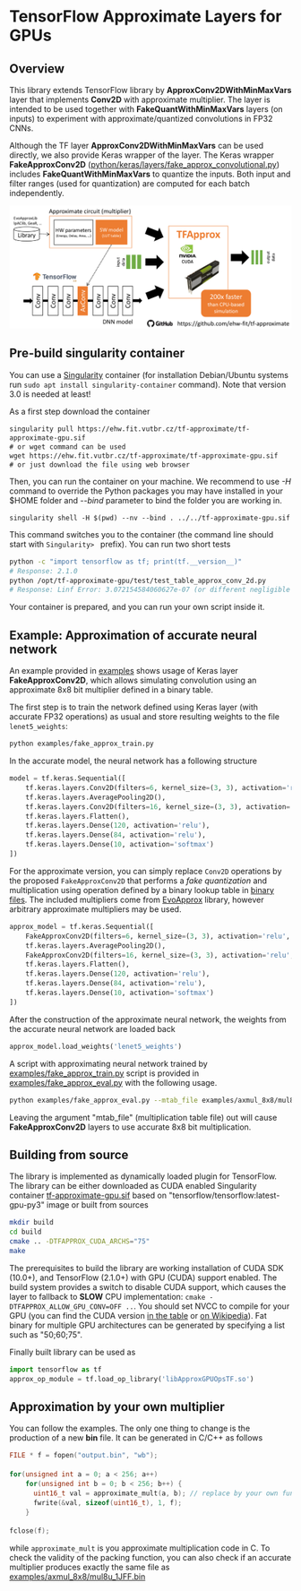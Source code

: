 # TensorFlow Approximate Layers for GPUs

## Overview
This library extends TensorFlow library by **ApproxConv2DWithMinMaxVars** layer that implements **Conv2D** with approximate multiplier. The layer is intended to be used together with **FakeQuantWithMinMaxVars** layers (on inputs) to experiment with approximate/quantized convolutions in FP32 CNNs.

Although the TF layer **ApproxConv2DWithMinMaxVars** can be used directly, we also provide Keras wrapper of the layer. The Keras wrapper **FakeApproxConv2D** ([python/keras/layers/fake_approx_convolutional.py](python/keras/layers/fake_approx_convolutional.py)) includes **FakeQuantWithMinMaxVars** to quantize the inputs. Both input and filter ranges (used for quantization) are computed for each batch independently.

![GPU version overview](../overview.png)

## Pre-build singularity container
You can use a [Singularity](https://singularity.lbl.gov/) container (for installation Debian/Ubuntu systems run `sudo apt install singularity-container` command). Note that version 3.0 is needed at least!

As a first step download the container
   
    singularity pull https://ehw.fit.vutbr.cz/tf-approximate/tf-approximate-gpu.sif
    # or wget command can be used
    wget https://ehw.fit.vutbr.cz/tf-approximate/tf-approximate-gpu.sif
    # or just download the file using web browser
    
Then, you can run the container on your machine. We recommend to use *-H* command to override the Python packages you may have installed in your $HOME folder and *--bind* parameter to bind the folder you are working in.


    singularity shell -H $(pwd) --nv --bind . ../../tf-approximate-gpu.sif
    
This command switches you to the container (the command line should start with `Singularity> ` prefix). You can run two short tests

```bash
python -c "import tensorflow as tf; print(tf.__version__)"
# Response: 2.1.0
python /opt/tf-approximate-gpu/test/test_table_approx_conv_2d.py
# Response: Linf Error: 3.072154584060627e-07 (or different negligible number)
```

Your container is prepared, and you can run your own script inside it.


## Example: Approximation of accurate neural network
An example provided in [examples](examples) shows usage of Keras layer **FakeApproxConv2D**, which allows simulating convolution using an approximate 8x8 bit multiplier defined in a binary table.

The first step is to train the network defined using Keras layer (with accurate FP32 operations) as usual and store resulting weights to the file `lenet5_weights`:

```bash
python examples/fake_approx_train.py
```

In the accurate model, the neural network has a following structure
```python
model = tf.keras.Sequential([
    tf.keras.layers.Conv2D(filters=6, kernel_size=(3, 3), activation='relu'),
    tf.keras.layers.AveragePooling2D(),
    tf.keras.layers.Conv2D(filters=16, kernel_size=(3, 3), activation='relu'),
    tf.keras.layers.Flatten(),
    tf.keras.layers.Dense(120, activation='relu'),
    tf.keras.layers.Dense(84, activation='relu'),
    tf.keras.layers.Dense(10, activation='softmax')
])
```

For the approximate version, you can simply replace `Conv2D` operations by the proposed `FakeApproxConv2D` that performs a *fake quantization* and multiplication using operation defined by a binary lookup table in [binary files](examples/axmul_8x8). The included multipliers come from [EvoApprox](https://github.com/ehw-fit/evoapproxlib) library, however arbitrary approximate multipliers may be used.

```python
approx_model = tf.keras.Sequential([
    FakeApproxConv2D(filters=6, kernel_size=(3, 3), activation='relu', mul_map_file=args.mtab_file),
    tf.keras.layers.AveragePooling2D(),
    FakeApproxConv2D(filters=16, kernel_size=(3, 3), activation='relu', mul_map_file=args.mtab_file),
    tf.keras.layers.Flatten(),
    tf.keras.layers.Dense(120, activation='relu'),
    tf.keras.layers.Dense(84, activation='relu'),
    tf.keras.layers.Dense(10, activation='softmax')
])
```
After the construction of the approximate neural network, the weights from the accurate neural network are loaded back 
```python
approx_model.load_weights('lenet5_weights')
```

A script with approximating neural network trained by [examples/fake_approx_train.py](examples/fake_approx_train.py) script is provided in [examples/fake_approx_eval.py](examples/fake_approx_eval.py) with the following usage.

```bash
python examples/fake_approx_eval.py --mtab_file examples/axmul_8x8/mul8u_L40.bin
```
Leaving the argument "mtab_file" (multiplication table file) out will cause **FakeApproxConv2D** layers to use accurate 8x8 bit multiplication.



## Building from source
The library is implemented as dynamically loaded plugin for TensorFlow. The library can be either downloaded as CUDA enabled Singularity container [tf-approximate-gpu.sif](https://ehw.fit.vutbr.cz/tf-approximate/tf-approximate-gpu.sif) based on "tensorflow/tensorflow:latest-gpu-py3" image or built from sources

```bash
mkdir build
cd build
cmake .. -DTFAPPROX_CUDA_ARCHS="75"
make
```

The prerequisites to build the library are working installation of CUDA SDK (10.0+), and TensorFlow (2.1.0+) with GPU (CUDA) support enabled. The build system provides a switch to disable CUDA support, which causes the layer to fallback to **SLOW** CPU implementation: `cmake -DTFAPPROX_ALLOW_GPU_CONV=OFF ..`.  You should set NVCC to compile for your GPU (you can find the CUDA version [in the table](https://developer.nvidia.com/cuda-gpus) or [on Wikipedia](https://en.wikipedia.org/wiki/CUDA#GPUs_supported)). Fat binary for multiple GPU architectures can be generated by specifying a list such as "50;60;75".

Finally built library can be used as
```python
import tensorflow as tf
approx_op_module = tf.load_op_library('libApproxGPUOpsTF.so')
```

## Approximation by your own multiplier
You can follow the examples. The only one thing to change is the production of a new __bin__ file. It can be generated in C/C++ as follows
```c
FILE * f = fopen("output.bin", "wb");

for(unsigned int a = 0; a < 256; a++)
    for(unsigned int b = 0; b < 256; b++) {
      uint16_t val = approximate_mult(a, b); // replace by your own function call
      fwrite(&val, sizeof(uint16_t), 1, f);
    }

fclose(f);
```
while `approximate_mult` is you approximate multiplication code in C. To check the validity of the packing function, you can also check if an accurate multiplier produces exactly the same file as [examples/axmul_8x8/mul8u_1JFF.bin](examples/axmul_8x8/mul8u_1JFF.bin)
